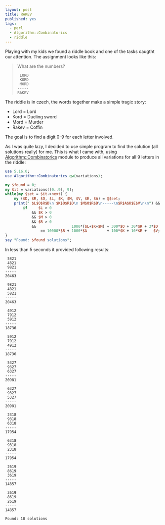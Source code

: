 ```yaml
---
layout: post
title: RAKEV
published: yes
tags:
  - perl
  - Algorithm::Combinatorics
  - riddle
---
```

Playing with my kids we found a riddle book and one of the tasks caugtht our attention. The assignment looks like this:

> What are the numbers?
> 
>      LORD
>      KORD
>      MORD
>     -----
>     RAKEV

The riddle is in czech, the words together make a simple tragic story:

 - Lord = Lord
 - Kord = Dueling sword
 - Mord = Murder
 - Rakev = Coffin

The goal is to find a digit 0-9 for each letter involved.

As I was quite lazy, I decided to use simple program to find the solution (all solutions really) for me. This is what I came with, using [Algorithm::Combinatorics][1] module to produce all variations for all 9 letters in the riddle:

```perl
use 5.16.0;
use Algorithm::Combinatorics qw(variations);

my $found = 0;
my $it = variations([0..9], 9);
while(my $set = $it->next) {
    my ($D, $R, $O, $L, $K, $M, $V, $E, $A) = @$set;
    print(" $L$O$R$D\n $K$O$R$D\n $M$O$R$D\n-----\n$R$A$K$E$V\n\n") && $found++
        if     $L > 0
            && $K > 0
            && $M > 0
            && $R > 0
            &&                1000*($L+$K+$M) + 300*$O + 30*$R + 3*$D
                == 10000*$R + 1000*$A         + 100*$K + 10*$E +   $V;
}
say "Found: $found solutions";
```

In less than 5 seconds it provided following results:

```
 5821
 4821
 9821
-----
20463

 9821
 4821
 5821
-----
20463

 4912
 7912
 5912
-----
18736

 5912
 7912
 4912
-----
18736

 5327
 9327
 6327
-----
20981

 6327
 9327
 5327
-----
20981

 2318
 9318
 6318
-----
17954

 6318
 9318
 2318
-----
17954

 2619
 8619
 3619
-----
14857

 3619
 8619
 2619
-----
14857

Found: 10 solutions
```

[1]: https://metacpan.org/pod/Algorithm::Combinatorics
